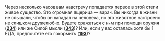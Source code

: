 Через несколько часов вам навстречу попадается первое в этой степи живое существо. Это огромная ящерица — варан. Вы никогда в жизни не слышали, чтобы он нападал на человека, но это животное настроено не слишком дружелюбно. Будете сражаться с ним при помощи оружия ([**234**](#n_234)) или же Силой мысли ([**343**](#n_343))? Или, если у вас осталась хотя бы 1 ЕДА, предпочтете его покормить ([**193**](#n_193))?

